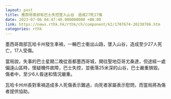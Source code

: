 ```yaml
---
layout: post
title: 墨西哥南部有巴士失控墜入山谷　造成27死17傷
date: 2023-07-06 04:47:40.000000000 +08:00
link: https://news.rthk.hk/rthk/ch/component/k2/1707674-20230706.htm
categories: rthk
---
```


墨西哥南部瓦哈卡州發生車禍，一輛巴士衝出山路，墜入山谷，造成至少27人死亡，17人受傷。

當局說，失事的巴士星期二晚從首都墨西哥城，開往聖地亞哥尤桑達，但途經一處偏遠山區時，懷疑機件故障，巴士失控，並衝落25米深的山谷，巴士嚴重損毀。傷者中，至少6人昏迷和情況嚴重。

瓦哈卡州州長對車禍造成多人死傷表示難過，向死者家屬表示慰問，而當局將為傷者提供協助。
